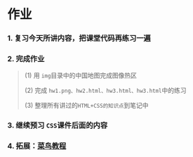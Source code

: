 # 作业

### 1. 复习今天所讲内容，把课堂代码再练习一遍

### 2. 完成作业

> (1) 用 `img`目录中的中国地图完成图像热区
>
> (2) 完成 `hw1.png、hw2.html、hw3.html、hw3.html`中的练习
>
> (3) 整理所有讲过的`HTML+CSS的知识点`到笔记中

### 3. 继续预习 `CSS`课件后面的内容

### 4. 拓展：[菜鸟教程](http://www.runoob.com/)

